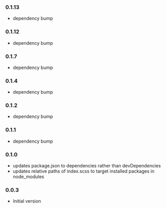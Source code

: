 ### 0.1.13

* dependency bump

### 0.1.12

* dependency bump

### 0.1.7

* dependency bump

### 0.1.4

* dependency bump

### 0.1.2

* dependency bump

### 0.1.1

* dependency bump

### 0.1.0

* updates package.json to dependencies rather than devDependencies
* updates relative paths of index.scss to target installed packages in node_modules

### 0.0.3

* Initial version
